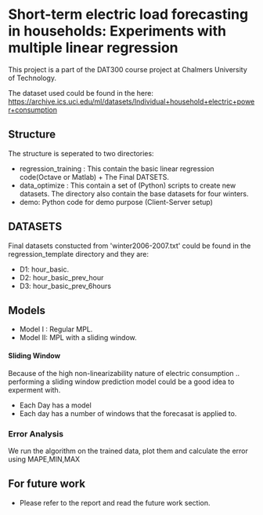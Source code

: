 # Short-term electric load forecasting in households: Experiments with multiple linear regression
This project is a part of the DAT300 course project at Chalmers University of Technology.

The dataset used could be found in the here:
<https://archive.ics.uci.edu/ml/datasets/Individual+household+electric+power+consumption>

## Structure
The structure is seperated to two directories:
- regression_training : This contain the basic linear regression code(Octave or Matlab) + The Final DATSETS.
- data_optimize : This contain a set of (Python) scripts to create new datasets. The directory also contain the base datasets for four winters.
- demo: Python code for demo purpose (Client-Server setup)

## DATASETS
Final datasets constucted from 'winter2006-2007.txt' could be found in the regression_template directory and they are:
- D1: hour_basic.
- D2: hour_basic_prev_hour 
- D3: hour_basic_prev_6hours 

## Models
- Model I : Regular MPL.
- Model II: MPL with a sliding window.

#### Sliding Window
Because of the high non-linearizability nature of electric consumption .. 
performing a sliding window prediction model could be a good idea to experment with.
- Each Day has a model
- Each day has a number of windows that the forecasat is applied to.

### Error Analysis
We run the algorithm on the trained data, plot them and calculate the error using MAPE,MIN,MAX

## For future work
- Please refer to the report and read the future work section.


